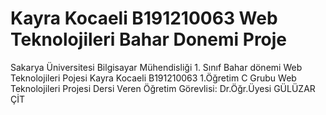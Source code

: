# Kayra Kocaeli B191210063 Web Teknolojileri Bahar Donemi Proje
 Sakarya Üniversitesi Bilgisayar Mühendisliği 1. Sınıf Bahar dönemi Web Teknolojileri Pojesi Kayra Kocaeli B191210063 1.Öğretim C Grubu Web Teknolojileri Projesi Dersi Veren Öğretim Görevlisi: Dr.Öğr.Üyesi GÜLÜZAR ÇİT
